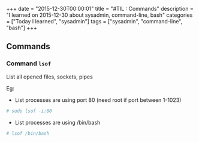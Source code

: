 +++
date = "2015-12-30T00:00:01"
title = "#TIL : Commands"
description = "I learned on 2015-12-30 about sysadmin, command-line, bash"
categories = ["Today I learned", "sysadmin"]
tags = ["sysadmin", "command-line", "bash"]
+++



## Commands

### Command `lsof`

List all opened files, sockets, pipes

Eg: 

- List processes are using port 80 (need root if port between 1-1023)

```bash
# sudo lsof -i:80
```

- List processes are using /bin/bash

```bash
# lsof /bin/bash
```
